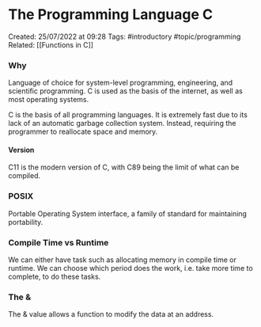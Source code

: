# The Programming Language C
Created: 25/07/2022 at 09:28
Tags:  #introductory #topic/programming 
Related: [[Functions in C]]

### Why
Language of choice for system-level programming, engineering, and scientific programming. C is used as the basis of the internet, as well as most operating systems.

C is the basis of all programming languages. It is extremely fast due to its lack of an automatic garbage collection system. Instead, requiring the programmer to reallocate space and memory.

#### Version
C11 is the modern version of C, with C89 being the limit of what can be compiled.

### POSIX
Portable Operating System interface, a family of standard for maintaining portability.

### Compile Time vs Runtime
We can either have task such as allocating memory in compile time or runtime. We can choose which period does the work, i.e. take more time to complete, to do these tasks.

### The &
The & value allows a function to modify the data at an address.
